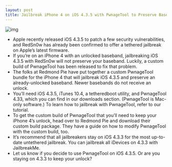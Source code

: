 ```yaml
---
layout: post
title: Jailbreak iPhone 4 on iOS 4.3.5 with PwnageTool to Preserve Baseband
---
```

![img](http://media.idownloadblog.com/wp-content/uploads/2011/05/PwnageTool-4.3.3-Step-3-e1304688892644.png)
* Apple recently released iOS 4.3.5 to patch a few security vulnerabilities, and RedSn0w has already been confirmed to offer a tethered jailbreak on Apple’s latest firmware.
* If you’re on an iPhone 4 with an unlocked baseband, jailbreaking iOS 4.3.5 with RedSn0w will not preserve your baseband. Luckily, a custom build of PwnageTool has been released to fix that problem.
* The folks at Redmond Pie have put together a custom PwnageTool bundle for the iPhone 4 that will jailbreak iOS 4.3.5 and preserve an already-unlocked baseband. Newer basebands do not receive an unlock.
* You’ll need iOS 4.3.5, iTunes 10.4, a tetheredboot utility, and PwnageTool 4.33, which you can find in our downloads section. (PwnageTool is Mac-only software.) To learn how to jailbreak with PwnageTool, refer to our tutorial.
* To get the custom build of PwnageTool that you’ll need to keep your iPhone 4’s unlock, head over to Redmond Pie and download their custom build package. They have a guide on how to modify PwnageTool with the custom build, too.
* It’s recommend that all jailbreakers stay on iOS 4.3.3 for the most up-to-date untethered jailbreak. You can jailbreak all iDevices on 4.3.3 with JailbreakMe.
* Let us know if you decide to use PwnageTool on iOS 4.3.5. Or are you staying on 4.3.3 to keep your unlock?

